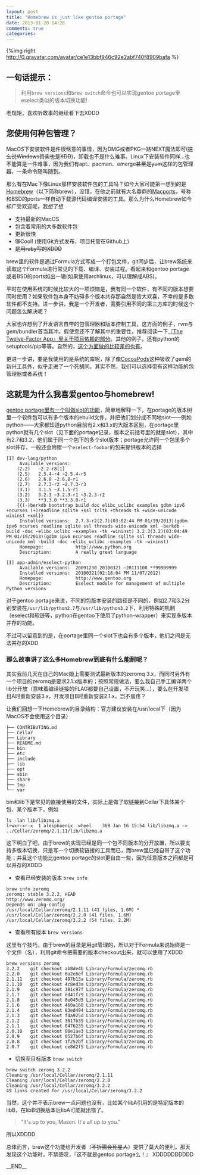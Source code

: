 ```yaml
---
layout: post
title: "Homebrew is just like gentoo portage"
date: 2013-01-20 14:28
comments: true
categories:
---
```


{%img right http://0.gravatar.com/avatar/ce1e13bbf946c92e2abf740f8909bafa %}

## 一句话提示：

>
> 利用`brew versions`和`brew switch`命令也可以实现gentoo portage里eselect类似的版本切换功能!
>

老规矩，喜欢听故事的继续看下去XDDD

<!-- more -->

## 您使用何种包管理？

MacOS下安装软件是件很惬意的事情，因为DMG或者PKG一路NEXT魔法即可(<strike>这么说Windows其实也是XDD</strike>)，卸载也不是什么难事。Linux下安装软件同样...也不能算是一件难事，因为我们有apt、pacman、emerge<strike>甚至是yum</strike>这样的包管理器，一条命令随叫随到。

那么有在Mac下像Linux那样安装软件包的工具吗？如今大家可能第一想到的是[Homebrew][homebrew]（以下简称brew），没错，在他之前就有大名鼎鼎的[Macports][macports]，号称和BSD的ports一样自动下载源代码编译安装的工具。那么为什么Homebrew如今却广受欢迎呢，我想了想

+ 支持最新的MacOS
+ 包含着常用的大多数软件包
+ 更新很快
+ 够Cool! (使用Git方式发布，项目托管在Github上)
+ <strike>是用ruby写的XDDD</strike>

brew里的软件是通过Formula方式写成一个打包文件，git同步后，让brew系统来读取这个Formula进行常见的下载、编译、安装过程。看起来和gentoo portage或者BSD的ports如出一辙(如果使用archlinux，可以理解成ABS)。

平时在使用系统的时候比较大的一项烦恼是，我有同一个软件，有不同的版本想要同时使用？如果软件包本身不妨碍多个版本共存那自然是皆大欢喜，不幸的是多数软件都不支持。进一步讲，我是一个开发者，需要引用不同的第三方库的时候这个问题怎么解决呢？

大家也许想到了开发语言自带的包管理器和版本控制工具，这方面的例子，rvm与gem/bundler首当其冲。假使您还不了解其中的重要性，推荐阅读一下[『The Twelve-Factor App』里关于项目依赖的部分][12app-dependency]。其他的例子，还有python的setuptools/pip等等。自然的，[这个方面做的比较差的也有][PEAR]。

更进一步讲，要是我使用的是系统的库呢，除了像[CocoaPods][CocoaPods]这种吸收了gem的新兴工具外，似乎走进了一个死胡同。其实不然，我们可以选择带有这样功能的包管理器或者系统！

## 这就是为什么我喜爱gentoo与homebrew!

[gentoo portage里有一个叫做slot的功能][gentoo portage slot]，简单地解释一下，在portage的版本树里一个软件包可以有多个版本的ebuild文件，并把他们划分成不同地slot——例如python——大家都知道python目前有2.x和3.x的大版本区别，在portage里python就有几个slot（见下面的portage记录，版本之前括号里的就是slot），其中有2.7和3.2，他们属于同一个包下的多个slot版本；portage允许同一个包里多个slot并存，一般还会附赠一个`eselect-foobar`的包来提供版本的选择

```
[I] dev-lang/python
     Available versions:
	(2.2)	~2.2-r8[1]
	(2.5)	2.5.4-r4 ~2.5.4-r5
	(2.6)	2.6.8 ~2.6.8-r1
	(2.7)	2.7.3-r2 ~2.7.3-r3
	(3.1)	3.1.5 ~3.1.5-r1
	(3.2)	3.2.3 ~3.2.3-r1 ~3.2.3-r2
	(3.3)	**3.3.0 **3.3.0-r1
	{{(-)berkdb bootstrap build doc elibc_uclibc examples gdbm ipv6 +ncurses (+)readline sqlite +ssl tcltk +threads tk +wide-unicode wininst +xml}}
     Installed versions:  2.7.3-r2(2.7)(03:02:44 PM 01/19/2013)(gdbm ipv6 ncurses readline sqlite ssl threads wide-unicode xml -berkdb -build -doc -elibc_uclibc -examples -tk -wininst) 3.2.3(3.2)(03:04:49 PM 01/19/2013)(gdbm ipv6 ncurses readline sqlite ssl threads wide-unicode xml -build -doc -elibc_uclibc -examples -tk -wininst)
     Homepage:            http://www.python.org
     Description:         A really great language

[I] app-admin/eselect-python
     Available versions:  20091230 20100321 ~20111108 **99999999
     Installed versions:  20100321(02:18:04 PM 11/07/2012)
     Homepage:            http://www.gentoo.org
     Description:         Eselect module for management of multiple Python versions
```

对于gentoo portage来说，不同的包版本安装的路径是不同的，例如2.7和3.2分别安装在`/usr/lib/python2.7`与`/usr/lib/python3.2`下，利用特殊的机制（eselect和软链等，python在gentoo下使用了python-wrapper）来实现多版本并存的功能。

不过可以留意到的是，在portage里同一个slot下也会有多个版本，他们之间是无法并存的XDD

### 那么故事讲了这么多Homebrew到底有什么能耐呢？

其实我前几天在自己的Mac姬上需要测试最新版本的zeromq 3.x，而同时另外有一个项目的zeromq是要求2.1.x版本的；按照常规做法，要么我自己手工编译两个lib分开放（意味着编译链接的FLAG都要自己设置，不开玩笑...），要么在开发项目A时重新安装3.x，开发项目B时重新安装2.1.x，岂不蛋疼？

让我们回想一下Homebrew的目录结构：官方建议安装在/usr/local下（因为MacOS不会使用这个目录）

```
├── CONTRIBUTING.md
├── Cellar
├── Library
├── README.md
├── bin
├── etc
├── include
├── lib
├── opt
├── sbin
├── share
├── tmp
└── var
```

bin和lib下是常见的直接使用的文件，实际上是做了软链接到Cellar下具体某个包、某个版本下，例如

```
ls -lah lib/libzmq.a
lrwxr-xr-x  1 aleiphoenix  wheel    36B Jan 16 15:54 lib/libzmq.a -> ../Cellar/zeromq/2.1.11/lib/libzmq.a
```

这下明白了吧，由于brew的实现已经是同一个包不同版本的分开放置，所以要支持多版本切换，只是写一个切换软链接的工具而已，而brew里已经自带了这个功能；并且这个功能比gentoo portage的slot更自由一些，因为任意版本之间都是可以并存的XDDD

+ 查看已经安装的版本 `brew info`

```
brew info zeromq
zeromq: stable 3.2.2, HEAD
http://www.zeromq.org/
Depends on: pkg-config
/usr/local/Cellar/zeromq/2.1.11 (41 files, 1.6M) *
/usr/local/Cellar/zeromq/2.2.0 (41 files, 1.6M)
/usr/local/Cellar/zeromq/3.2.2 (54 files, 2.2M)
```

+ 查看所有版本 `brew versions`

这里有个技巧，由于brew的目录是用git管理的，所以对于Formula来说始终是一个文件（名），利用git命令把需要的版本checkout出来，就可以使用了XDDD

```
brew versions zeromq
3.2.2    git checkout ab8de4b Library/Formula/zeromq.rb
2.2.0    git checkout 6a2e6ef Library/Formula/zeromq.rb
2.1.11   git checkout 497b13a Library/Formula/zeromq.rb
2.1.10   git checkout 4c8ed3a Library/Formula/zeromq.rb
2.1.9    git checkout 381c97f Library/Formula/zeromq.rb
2.1.7    git checkout ed41f79 Library/Formula/zeromq.rb
2.1.8    git checkout 8e045d5 Library/Formula/zeromq.rb
2.1.6    git checkout 460a168 Library/Formula/zeromq.rb
2.1.4    git checkout 83ed494 Library/Formula/zeromq.rb
2.1.3    git checkout f4a925d Library/Formula/zeromq.rb
2.1.2    git checkout 3017b39 Library/Formula/zeromq.rb
2.1.1    git checkout 0476235 Library/Formula/zeromq.rb
2.0.10   git checkout 00e1ae3 Library/Formula/zeromq.rb
2.0.9    git checkout 0527b6f Library/Formula/zeromq.rb
2.0.8    git checkout 1f252bf Library/Formula/zeromq.rb
2.0.7    git checkout ce8d2f5 Library/Formula/zeromq.rb
```

+ 切换至目标版本 `brew switch`

```
brew switch zeromq 3.2.2
Cleaning /usr/local/Cellar/zeromq/2.1.11
Cleaning /usr/local/Cellar/zeromq/2.2.0
Cleaning /usr/local/Cellar/zeromq/3.2.2
49 links created for /usr/local/Cellar/zeromq/3.2.2
```

当然，这个并不表示brew一点问题也没有，比如某个libA引用的是特定版本的libB，在libB切换版本后libA可能就出错了。

> "It's up to you, Mason. It's all up to you."

所以XDDDD

总体而言，brew这个功能给开发者（<strike>不折腾会死星人</strike>）提供了莫大的便利。那天发现这个功能时，不禁感叹，『这不就是gentoo portage么！』 XDDDDDDDDDD

\_\_END\_\_

[homebrew]: https://github.com/mxcl/homebrew
[macports]: http://www.macports.org/
[12app-dependency]: http://www.12factor.net/dependencies
[PEAR]: http://blog.astrumfutura.com/2007/10/to-pear-or-not-to-pear-and-how-to-pear-anyway/
[CocoaPods]: https://github.com/CocoaPods/CocoaPods
[gentoo portage slot]: http://www.gentoo.org/doc/en/handbook/handbook-x86.xml?part=2&chap=1#doc_chap5
